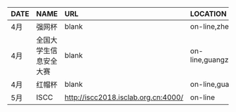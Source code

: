 | DATE | NAME | URL | LOCATION   
| - | :- | :- | :-   
| 4月 | 强网杯 | blank | on-line,zhengzhou   
| 4月 | 全国大学生信息安全大赛 | blank | on-line,guangzhou,beijing   
| 4月 | 红帽杯 | blank | on-line,guangzhou   
| 5月 | ISCC | http://iscc2018.isclab.org.cn:4000/ | on-line   
